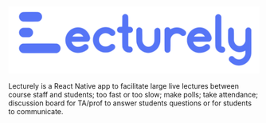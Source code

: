 ![Lecturely Logo](./assets/lecturely_text_logo.png)

Lecturely is a React Native app to facilitate large live lectures between course staff and students; too fast or too slow; make polls; take attendance; discussion board for TA/prof to answer students questions or for students to communicate.


